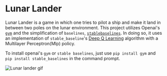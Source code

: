 # Lunar Lander
Lunar Lander is a game in which one tries to pilot a ship and make it land in between two poles on the lunar environment. 
This project utilizes Openai's [``gym``](http://gym.openai.com/docs/) and the simplification of ``baselines``, [``stablebaselines``](https://stable-baselines.readthedocs.io/en/master/index.html).
In doing so, it uses an implementation of ``stable_baseline``'s [Deep Q Learning](https://miro.medium.com/max/1200/0*OeoznZ1fcM56p0Jm.gif) algorithm with a Multilayer Perceptron(Mlp) policy. 

To install openai's ``gym`` or ``stable baselines``, just use ``pip install gym`` and ``pip install stable_baselines`` in the command prompt.  

![Lunar lander gif](https://miro.medium.com/max/1200/0*OeoznZ1fcM56p0Jm.gif)
